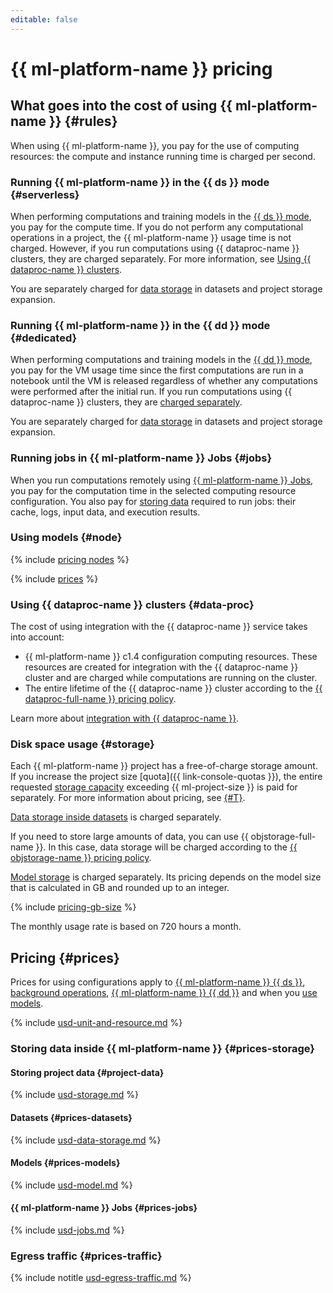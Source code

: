 ```yaml
---
editable: false
---
```


# {{ ml-platform-name }} pricing



## What goes into the cost of using {{ ml-platform-name }} {#rules}

When using {{ ml-platform-name }}, you pay for the use of computing resources: the compute and instance running time is charged per second.

### Running {{ ml-platform-name }} in the {{ ds }} mode {#serverless}

When performing computations and training models in the [{{ ds }} mode](concepts/project.md#serverless), you pay for the compute time. If you do not perform any computational operations in a project, the {{ ml-platform-name }} usage time is not charged. However, if you run computations using {{ dataproc-name }} clusters, they are charged separately. For more information, see [Using {{ dataproc-name }} clusters](#data-proc).

You are separately charged for [data storage](#storage) in datasets and project storage expansion.

### Running {{ ml-platform-name }} in the {{ dd }} mode {#dedicated}

When performing computations and training models in the [{{ dd }} mode](concepts/project.md#dedicated), you pay for the VM usage time since the first computations are run in a notebook until the VM is released regardless of whether any computations were performed after the initial run. If you run computations using {{ dataproc-name }} clusters, they are [charged separately](#data-proc).

You are separately charged for [data storage](#storage) in datasets and project storage expansion.

### Running jobs in {{ ml-platform-name }} Jobs {#jobs}

When you run computations remotely using [{{ ml-platform-name }} Jobs](concepts/jobs.md), you pay for the computation time in the selected computing resource configuration. You also pay for [storing data](#prices-jobs) required to run jobs: their cache, logs, input data, and execution results.

### Using models {#node}

{% include [pricing nodes](../_includes/datasphere/nodes-pricing-warn.md) %}

{% include [prices](../_includes/datasphere/migration/pricing.md) %}

### Using {{ dataproc-name }} clusters {#data-proc}

The cost of using integration with the {{ dataproc-name }} service takes into account:
* {{ ml-platform-name }} c1.4 configuration computing resources.
   These resources are created for integration with the {{ dataproc-name }} cluster and are charged while computations are running on the cluster.
* The entire lifetime of the {{ dataproc-name }} cluster according to the [{{ dataproc-full-name }} pricing policy](../data-proc/pricing.md).

Learn more about [integration with {{ dataproc-name }}](concepts/data-proc.md).

### Disk space usage {#storage}

Each {{ ml-platform-name }} project has a free-of-charge storage amount. If you increase the project size [quota]({{ link-console-quotas }}), the entire requested [storage capacity](#project-data) exceeding {{ ml-project-size }} is paid for separately. For more information about pricing, see [{#T}](concepts/limits.md).

[Data storage inside datasets](#prices-datasets) is charged separately.

If you need to store large amounts of data, you can use {{ objstorage-full-name }}. In this case, data storage will be charged according to the [{{ objstorage-name }} pricing policy](../storage/pricing.md).

[Model storage](#prices-models) is charged separately. Its pricing depends on the model size that is calculated in GB and rounded up to an integer.

{% include [pricing-gb-size](../_includes/pricing-gb-size.md) %}

The monthly usage rate is based on 720 hours a month.

## Pricing {#prices}

Prices for using configurations apply to [{{ ml-platform-name }} {{ ds }}](concepts/project.md#serverless), [background operations](../datasphere/concepts/async.md), [{{ ml-platform-name }} {{ dd }}](concepts/project.md#dedicated) and when you [use models](../datasphere/concepts/deploy/index.md#node).




{% include [usd-unit-and-resource.md](../_pricing/datasphere/usd-unit-and-resource.md) %}


### Storing data inside {{ ml-platform-name }} {#prices-storage}

#### Storing project data {#project-data}




{% include [usd-storage.md](../_pricing/datasphere/usd-storage.md) %}


#### Datasets {#prices-datasets}




{% include [usd-data-storage.md](../_pricing/datasphere/usd-dataset.md) %}


#### Models {#prices-models}




{% include [usd-model.md](../_pricing/datasphere/usd-model.md) %}


#### {{ ml-platform-name }} Jobs {#prices-jobs}




{% include [usd-jobs.md](../_pricing/datasphere/usd-jobs.md) %}


### Egress traffic {#prices-traffic}




{% include notitle [usd-egress-traffic.md](../_pricing/usd-egress-traffic.md) %}


